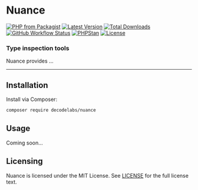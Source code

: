 # Nuance

[![PHP from Packagist](https://img.shields.io/packagist/php-v/decodelabs/nuance?style=flat)](https://packagist.org/packages/decodelabs/nuance)
[![Latest Version](https://img.shields.io/packagist/v/decodelabs/nuance.svg?style=flat)](https://packagist.org/packages/decodelabs/nuance)
[![Total Downloads](https://img.shields.io/packagist/dt/decodelabs/nuance.svg?style=flat)](https://packagist.org/packages/decodelabs/nuance)
[![GitHub Workflow Status](https://img.shields.io/github/actions/workflow/status/decodelabs/nuance/integrate.yml?branch=develop)](https://github.com/decodelabs/nuance/actions/workflows/integrate.yml)
[![PHPStan](https://img.shields.io/badge/PHPStan-enabled-44CC11.svg?longCache=true&style=flat)](https://github.com/phpstan/phpstan)
[![License](https://img.shields.io/packagist/l/decodelabs/nuance?style=flat)](https://packagist.org/packages/decodelabs/nuance)

### Type inspection tools

Nuance provides ...

---

## Installation

Install via Composer:

```bash
composer require decodelabs/nuance
```

## Usage

Coming soon...

## Licensing

Nuance is licensed under the MIT License. See [LICENSE](./LICENSE) for the full license text.
